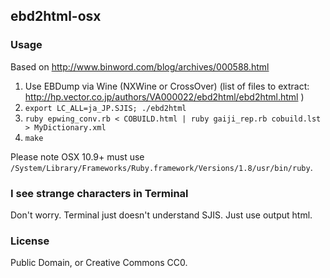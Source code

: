 ## ebd2html-osx

### Usage
Based on http://www.binword.com/blog/archives/000588.html

1. Use EBDump via Wine (NXWine or CrossOver) (list of files to extract: http://hp.vector.co.jp/authors/VA000022/ebd2html/ebd2html.html )
2. `export LC_ALL=ja_JP.SJIS; ./ebd2html`
3. `ruby epwing_conv.rb < COBUILD.html | ruby gaiji_rep.rb cobuild.lst > MyDictionary.xml`
4. `make`

Please note OSX 10.9+ must use `/System/Library/Frameworks/Ruby.framework/Versions/1.8/usr/bin/ruby`.

### I see strange characters in Terminal
Don't worry. Terminal just doesn't understand SJIS. Just use output html.

### License
Public Domain, or Creative Commons CC0.
